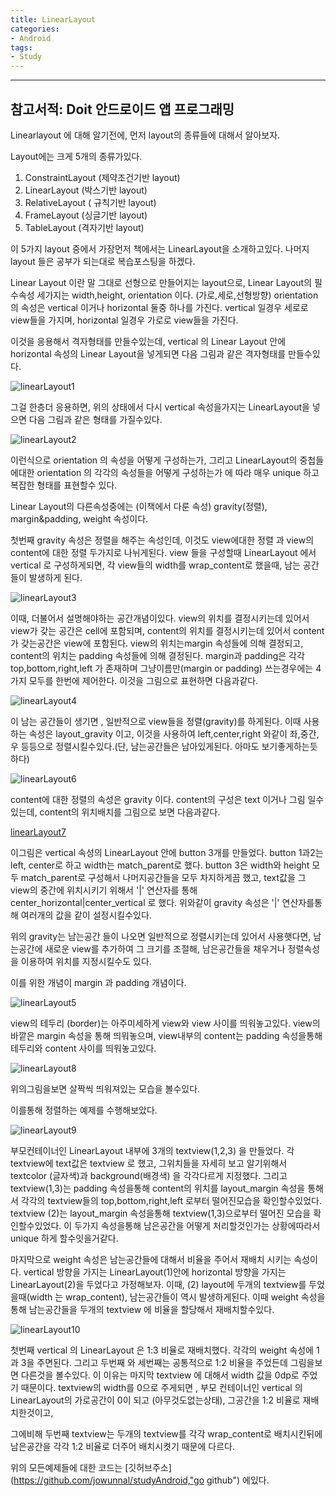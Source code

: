```yaml
---
title: LinearLayout
categories:
- Android
tags:
- Study
---
```


---
참고서적: Doit 안드로이드 앱 프로그래밍
---

Linearlayout 에 대해 알기전에, 먼저 layout의 종류들에 대해서 알아보자.

Layout에는 크게 5개의 종류가있다.

1. ConstraintLayout (제약조건기반 layout)
2. LinearLayout (박스기반 layout)
3. RelativeLayout ( 규칙기반 layout)
4. FrameLayout (싱글기반 layout)
5. TableLayout (격자기반 layout)

이 5가지 layout 중에서 가장먼저 책에서는 LinearLayout을 소개하고있다.
나머지 layout 들은 공부가 되는대로 복습포스팅을 하겠다.

Linear Layout 이란 말 그대로 선형으로 만들어지는 layout으로, Linear Layout의 필수속성 세가지는 width,height, orientation 이다. (가로,세로,선형방향)
orientation 의 속성은 vertical 이거나 horizontal 둘중 하나를 가진다.
vertical 일경우 세로로 view들을 가지며, horizontal 일경우 가로로 view들을 가진다.

이것을 응용해서 격자형태를 만들수있는데, vertical 의 Linear Layout 안에 horizontal 속성의 Linear Layout을 넣게되면 다음 그림과 같은 격자형태를 만들수있다.

![linearLayout1](/assets/LinearLayout1.JPG)

그걸 한층더 응용하면, 위의 상태에서 다시 vertical 속성을가지는 LinearLayout을 넣으면 다음 그림과 같은 형태를 가질수있다.

![linearLayout2](/assets/LinearLayout2.JPG)

이런식으로 orientation 의 속성을 어떻게 구성하는가, 그리고 LinearLayout의 중첩들에대한 orientation 의 각각의 속성들을 어떻게 구성하는가 에 따라 매우 unique 하고 복잡한 형태를 표현할수 있다.

Linear Layout의 다른속성중에는 (이책에서 다룬 속성) gravity(정렬), margin&padding, weight 속성이다.

첫번째 gravity 속성은 정렬을 해주는 속성인데, 이것도 view에대한 정렬 과 view의 content에 대한 정렬 두가지로 나뉘게된다.
view 들을 구성할때 LinearLayout 에서 vertical 로 구성하게되면, 각 view들의 width를 wrap_content로 했을때, 남는 공간들이 발생하게 된다.

![linearLayout3](/assets/LinearLayout3.JPG)

이때, 더불어서 설명해야하는 공간개념이있다.
view의 위치를 결정시키는데 있어서 view가 갖는 공간은 cell에 포함되며,
content의 위치를 결정시키는데 있어서 content가 갖는공간은 view에 포함된다.
view의 위치는margin 속성들에 의해 결정되고, content의 위치는 padding 속성들에 의해 결정된다. margin과 padding은 각각 top,bottom,right,left 가 존재하며 그냥이름만(margin or padding) 쓰는경우에는 4가지 모두를 한번에 제어한다.
이것을 그림으로 표현하면 다음과같다.

![linearLayout4](/assets/LinearLayout4.JPG)

이 남는 공간들이 생기면 , 일반적으로 view들을 정렬(gravity)를 하게된다.
이때 사용하는 속성은 layout_gravity 이고, 이것을 사용하여 left,center,right 와같이 
좌,중간,우 등등으로 정렬시킬수있다.(단, 남는공간들은 남아있게된다. 아마도 보기좋게하는듯 하다)

![linearLayout6](/assets/LinearLayout6.JPG)

content에 대한 정렬의 속성은 gravity 이다. 
content의 구성은 text 이거나 그림 일수있는데, content의 위치배치를 그림으로 보면 다음과같다.


[linearLayout7](/assets/LinearLayout7.JPG)

이그림은 vertical 속성의 LinearLayout 안에 button 3개를 만들었다.
button 1과2는 left, center로 하고 width는 match_parent로 했다.
button 3은 width와 height 모두 match_parent로 구성해서 나머지공간들을 모두 차지하게끔 했고, text값을 그 view의 중간에 위치시키기 위해서 '|' 연산자를 통해 center_horizontal|center_vertical 로 했다. 
위와같이 gravity 속성은 '|' 연산자를통해 여러개의 값을 같이 설정시킬수있다.

위의 gravity는 남는공간 들이 나오면 일반적으로 정렬시키는데 있어서 사용햇다면,
남는공간에 새로운 view를 추가하여 그 크기를 조절해, 남은공간들을 채우거나 정렬속성을 이용하여 위치를 지정시킬수도 있다.

이를 위한 개념이 margin 과 padding  개념이다.

![linearLayout5](/assets/LinearLayout5.JPG)

view의 테두리 (border)는 아주미세하게 view와 view 사이를 띄워놓고있다.
view의 바깥은 margin 속성을 통해 띄워놓으며, view내부의 content는 padding 속성을통해
테두리와 content 사이를 띄워놓고있다.

![linearLayout8](/assets/LinearLayout8.JPG)

위의그림을보면 살짝씩 띄워져있는 모습을 볼수있다.

이를통해 정렬하는 예제를 수행해보았다.

![linearLayout9](/assets/LinearLayout9.JPG)

부모컨테이너인 LinearLayout 내부에 3개의 textview(1,2,3) 을 만들었다.
각 textview에 text값은 textview 로 했고, 그위치들을 자세히 보고 알기위해서 
textcolor (글자색)과 background(배경색) 을 각각다르게 지정했다.
그리고 textview(1,3)는 padding 속성을통해 content의 위치를  layout_margin 속성을 통해서 각각의 textview들의 top,bottom,right,left 로부터 떨어진모습을 확인할수있었다.
textview (2)는 layout_margin 속성을통해 textview(1,3)으로부터 떨어진 모습을 확인할수있었다. 이 두가지 속성을통해 남은공간을 어떻게 처리할것인가는 상황에따라서 unique 하게 할수잇을거같다.

마지막으로 weight 속성은 남는공간들에 대해서 비율을 주어서 재배치 시키는 속성이다.
vertical 방향을 가지는 LinearLayout(1)안에 horizontal 방향을 가지는 LinearLayout(2)을 두었다고 가정해보자.
이때, (2) layout에 두개의 textview를 두었을때(width 는 wrap_content), 남는공간들이 역시 발생하게된다. 이때 weight 속성을 통해 남는공간들을 두개의 textview 에 비율을 할당해서 재배치할수있다.

![linearLayout10](/assets/LinearLayout10.JPG)

첫번째 vertical 의 LinearLayout 은 1:3 비율로 재배치했다.
각각의 weight 속성에 1과 3을 주면된다.
그리고 두번째 와 세번째는 공통적으로 1:2 비율을 주었든데 그림을보면 다른것을 볼수있다.
이 이유는 마지막 textview 에 대해서 width 값을 0dp로 주었기 때문이다.
textview의 width를 0으로 주게되면 , 부모 컨테이너인 vertical 의 LinearLayout의 가로공간이 0이 되고 (아무것도없는상태), 그공간을 1:2 비율로 재배치한것이고,

그에비해 두번째 textview는 두개의 textview를 각각 wrap_content로 배치시킨뒤에 남은공간을 각각 1:2 비율로 더주어 배치시켯기 때문에 다르다.

위의 모든예제들에 대한 코드는 [깃허브주소](https://github.com/jowunnal/studyAndroid,"go github") 에있다.
